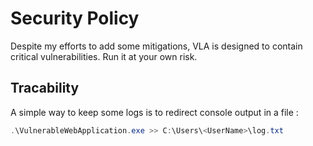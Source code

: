 # Security Policy

Despite my efforts to add some mitigations, VLA is designed to contain critical vulnerabilities.
Run it at your own risk.

## Tracability

A simple way to keep some logs is to redirect console output in a file :

```powershell
.\VulnerableWebApplication.exe >> C:\Users\<UserName>\log.txt
```